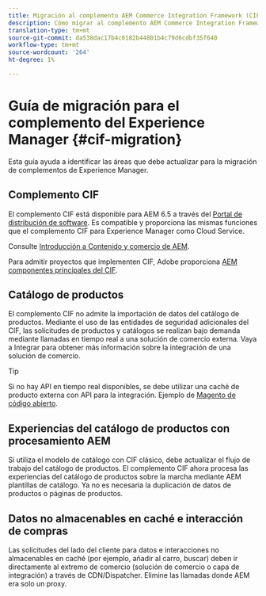 ```yaml
---
title: Migración al complemento AEM Commerce Integration Framework (CIF)
description: Cómo migrar al complemento AEM Commerce Integration Framework (CIF) desde una versión antigua
translation-type: tm+mt
source-git-commit: da538dac17b4c6182b44801b4c79d6cdbf35f640
workflow-type: tm+mt
source-wordcount: '264'
ht-degree: 1%

---
```


# Guía de migración para el complemento del Experience Manager {#cif-migration}

Esta guía ayuda a identificar las áreas que debe actualizar para la migración de complementos de Experience Manager.

## Complemento CIF

El complemento CIF está disponible para AEM 6.5 a través del [Portal de distribución de software](https://experience.adobe.com/#/downloads/content/software-distribution/en/aem.html). Es compatible y proporciona las mismas funciones que el complemento CIF para Experience Manager como Cloud Service.

Consulte [Introducción a Contenido y comercio de AEM](getting-started.md).

Para admitir proyectos que implementen CIF, Adobe proporciona [AEM componentes principales del CIF](https://github.com/adobe/aem-core-cif-components).

## Catálogo de productos

El complemento CIF no admite la importación de datos del catálogo de productos. Mediante el uso de las entidades de seguridad adicionales del CIF, las solicitudes de productos y catálogos se realizan bajo demanda mediante llamadas en tiempo real a una solución de comercio externa. Vaya a Integrar para obtener más información sobre la integración de una solución de comercio.

>[!TIP]
>
>Si no hay API en tiempo real disponibles, se debe utilizar una caché de producto externa con API para la integración. Ejemplo de [Magento de código abierto](https://magento.com/products/magento-open-source).

## Experiencias del catálogo de productos con procesamiento AEM

Si utiliza el modelo de catálogo con CIF clásico, debe actualizar el flujo de trabajo del catálogo de productos. El complemento CIF ahora procesa las experiencias del catálogo de productos sobre la marcha mediante AEM plantillas de catálogo. Ya no es necesaria la duplicación de datos de productos o páginas de productos.

## Datos no almacenables en caché e interacción de compras

Las solicitudes del lado del cliente para datos e interacciones no almacenables en caché (por ejemplo, añadir al carro, buscar) deben ir directamente al extremo de comercio (solución de comercio o capa de integración) a través de CDN/Dispatcher. Elimine las llamadas donde AEM era solo un proxy.
